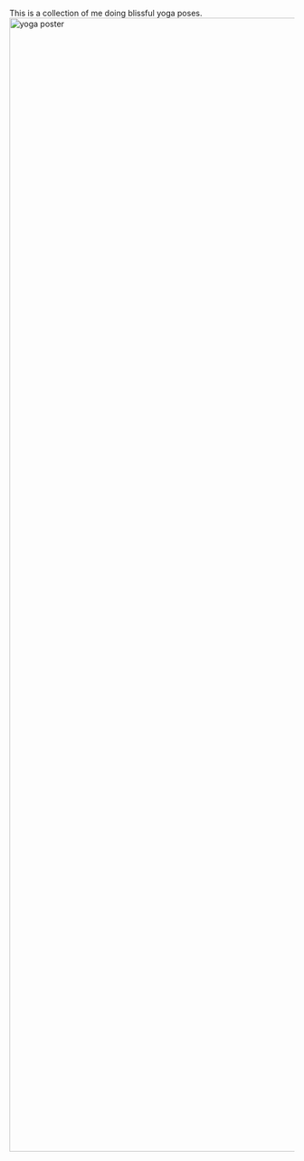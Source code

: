This is a collection of me doing blissful yoga poses.
<img width="1414" height="2000" alt="yoga poster" src="https://github.com/user-attachments/assets/f90cf54c-319a-4fbe-9546-48eb52c4906a" />
